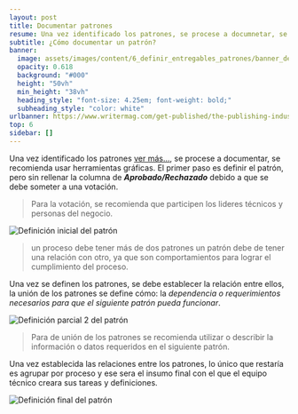 ```yaml
---
layout: post
title: Documentar patrones
resume: Una vez identificado los patrones, se procese a documnetar, se recomienda usar herramientas graficas. El primer paso es definir el patrón, pero sin rellenar la columna de Aprobado/Rechazado debido a que se debe someter a una votación.
subtitle: ¿Cómo documentar un patrón?
banner:
  image: assets/images/content/6_definir_entregables_patrones/banner_definir_entregable_patrones.jpg
  opacity: 0.618
  background: "#000"
  height: "50vh"
  min_height: "38vh"
  heading_style: "font-size: 4.25em; font-weight: bold;"
  subheading_style: "color: white"
urlbanner: https://www.writermag.com/get-published/the-publishing-industry/agent-author-relationship/
top: 6
sidebar: []
---
```


Una vez identificado los patrones [ver más...]({{site.baseurl}}/definir-patrones), se procese a documentar, se recomienda usar herramientas gráficas. El primer paso es definir el patrón, pero sin rellenar la columna de ***Aprobado/Rechazado*** debido a que se debe someter a una votación.

> Para la votación, se recomienda que participen los lideres técnicos y personas del negocio.

![Definición inicial del patrón]({{site.baseurl}}/assets/images/content/6_definir_entregables_patrones/drawio/paso_final_deficincion_entregables_patonres.drawio.png)
> un proceso debe tener más de dos patrones un patrón debe de tener una relación con otro, ya que son comportamientos para lograr el cumplimiento del proceso.

Una vez se definen los patrones,  se debe establecer la relación entre ellos, la unión de los patrones se define cómo: la *dependencia o requerimientos necesarios para que el siguiente patrón pueda funcionar*.


![Definición parcial 2 del patrón]({{site.baseurl}}/assets/images/content/6_definir_entregables_patrones/drawio/segundo_paso_deficincion_entregables_patonres.drawio.png)
> Para de unión de los patrones se recomienda utilizar o describir la información o datos requeridos en el siguiente patrón.

Una vez establecida las relaciones entre los patrones, lo único que restaría es agrupar por proceso y ese sera el insumo final con el que el equipo técnico creara sus tareas y definiciones.

![Definición final del patrón]({{site.baseurl}}/assets/images/content/6_definir_entregables_patrones/drawio/paso_final_deficincion_entregables_patonres.drawio.png)